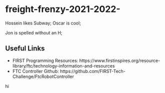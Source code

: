# freight-frenzy-2021-2022-
Hossein likes Subway;
Oscar is cool;

Jon is spelled without an H;


<h2>Useful Links</h2>
<ul>
<li>FIRST Programming Resources: https://www.firstinspires.org/resource-library/ftc/technology-information-and-resources </li>
<li>FTC Controller Github: https://github.com/FIRST-Tech-Challenge/FtcRobotController</li>
</ul>


hi
